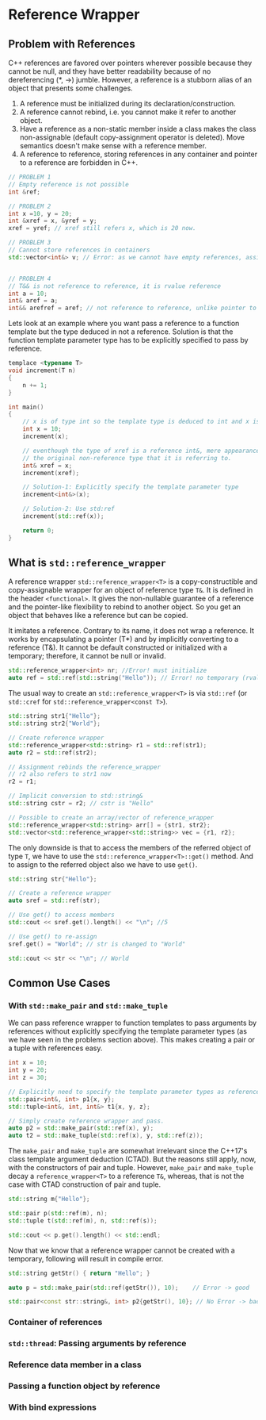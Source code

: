 # Reference Wrapper

## Problem with References

C++ references are favored over pointers wherever possible because they cannot be null, and they have better readability because of no dereferencing (*, ->) jumble.
However, a reference is a stubborn alias of an object that presents some challenges.

1. A reference must be initialized during its declaration/construction.
2. A reference cannot rebind, i.e. you cannot make it refer to another object.
3. Have a reference as a non-static member inside a class makes the class non-assignable (default copy-assignment operator is deleted). Move semantics doesn't make sense with a reference member.
4. A reference to reference, storing references in any container and pointer to a reference are forbidden in C++.

```C++
// PROBLEM 1
// Empty reference is not possible
int &ref;

// PROBLEM 2
int x =10, y = 20;
int &xref = x, &yref = y;
xref = yref; // xref still refers x, which is 20 now.

// PROBLEM 3
// Cannot store references in containers
std::vector<int&> v; // Error: as we cannot have empty references, assign/rebind references.


// PROBLEM 4
// T&& is not reference to reference, it is rvalue reference
int a = 10;
int& aref = a;
int&& arefref = aref; // not reference to reference, unlike pointer to pointer int**
```

Lets look at an example where you want pass a reference to a function template but the type deduced in not a reference.
Solution is that the function template parameter type has to be explicitly specified to pass by reference.

```C++
templace <typename T>
void increment(T n)
{
    n += 1;
}

int main()
{
    // x is of type int so the template type is deduced to int and x is passed by value
    int x = 10;
    increment(x); 

    // eventhough the type of xref is a reference int&, mere appearance of it is just treated as
    // the original non-reference type that it is referring to.
    int& xref = x;
    increment(xref);

    // Solution-1: Explicitly specify the template parameter type
    increment<int&>(x);

    // Solution-2: Use std:ref
    increment(std::ref(x));

    return 0;
}
```

## What is `std::reference_wrapper`

A reference wrapper `std::reference_wrapper<T>` is a copy-constructible and copy-assignable wrapper for an object of reference type `T&`.
It is defined in the header `<functional>`. It gives the non-nullable guarantee of a reference and the pointer-like flexibility to rebind to another object.
So you get an object that behaves like a reference but can be copied.

It imitates a reference. Contrary to its name, it does not wrap a reference. It works by encapsulating a pointer (T*) and by implicitly converting to a reference (T&).
It cannot be default constructed or initialized with a temporary; therefore, it cannot be null or invalid.

```C++
std::reference_wrapper<int> nr; //Error! must initialize
auto ref = std::ref(std::string("Hello")); // Error! no temporary (rvalue) allowed.
```

The usual way to create an `std::reference_wrapper<T>` is via `std::ref` (or `std::cref` for `std::reference_wrapper<const T>`).

```C++
std::string str1{"Hello"};
std::string str2{"World"};

// Create reference wrapper
std::reference_wrapper<std::string> r1 = std::ref(str1);
auto r2 = std::ref(str2);

// Assignment rebinds the reference_wrapper
// r2 also refers to str1 now 
r2 = r1;

// Implicit conversion to std::string&
std::string cstr = r2; // cstr is "Hello"

// Possible to create an array/vector of reference_wrapper
std::reference_wrapper<std::string> arr[] = {str1, str2};
std::vector<std::reference_wrapper<std::string>> vec = {r1, r2};
```

The only downside is that to access the members of the referred object of type `T`, we have to use the `std::reference_wrapper<T>::get()` method. 
And to assign to the referred object also we have to use `get()`.

```C++
std::string str{"Hello"};

// Create a reference wrapper
auto sref = std::ref(str);

// Use get() to access members
std::cout << sref.get().length() << "\n"; //5

// Use get() to re-assign
sref.get() = "World"; // str is changed to "World"

std::cout << str << "\n"; // World
```

## Common Use Cases

### With `std::make_pair` and `std::make_tuple`
We can pass reference wrapper to function templates to pass arguments by references without explicitly specifying the template parameter types (as we have seen in the problems section above).
This makes creating a pair or a tuple with references easy.

```C++
int x = 10;
int y = 20;
int z = 30;

// Explicitly need to specify the template parameter types as reference type
std::pair<int&, int> p1{x, y};
std::tuple<int&, int, int&> t1{x, y, z};

// Simply create reference wrapper and pass.
auto p2 = std::make_pair(std::ref(x), y);
auto t2 = std::make_tuple(std::ref(x), y, std::ref(z));
```

The `make_pair` and `make_tuple` are somewhat irrelevant since the C++17's class template argument deduction (CTAD). But the reasons still apply, now, with the constructors of pair and tuple.
However, `make_pair` and `make_tuple` decay a `reference_wrapper<T>` to a reference `T&`, whereas, that is not the case with CTAD construction of pair and tuple.

```C++
std::string m{"Hello"};

std::pair p(std::ref(m), n); 
std::tuple t(std::ref(m), n, std::ref(s));

std::cout << p.get().length() << std::endl;
```

Now that we know that a reference wrapper cannot be created with a temporary, following will result in compile error.

```C++
std::string getStr() { return "Hello"; }

auto p = std::make_pair(std::ref(getStr()), 10);    // Error -> good

std::pair<const str::string&, int> p2{getStr(), 10}; // No Error -> bad, can have undefined behavior
```

### Container of references

### `std::thread`: Passing arguments by reference

### Reference data member in a class

### Passing a function object by reference

### With bind expressions

### 




























